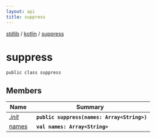 ```yaml
---
layout: api
title: suppress
---
```

[stdlib](../../index.md) / [kotlin](../index.md) / [suppress](index.md)

# suppress

```
public class suppress
```

## Members

| Name | Summary |
|------|---------|
|[*.init*](_init_.md)|&nbsp;&nbsp;**`public suppress(names: Array<String>)`**<br>|
|[names](names.md)|&nbsp;&nbsp;**`val names: Array<String>`**<br>|
